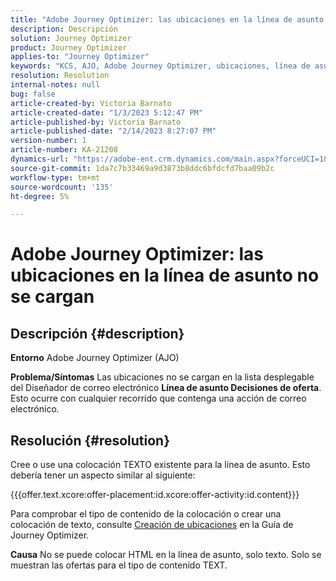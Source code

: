 ```yaml
---
title: "Adobe Journey Optimizer: las ubicaciones en la línea de asunto no se cargan"
description: Descripción
solution: Journey Optimizer
product: Journey Optimizer
applies-to: "Journey Optimizer"
keywords: "KCS, AJO, Adobe Journey Optimizer, ubicaciones, línea de asunto, sin carga, tipo de contenido, html, texto"
resolution: Resolution
internal-notes: null
bug: false
article-created-by: Victoria Barnato
article-created-date: "1/3/2023 5:12:47 PM"
article-published-by: Victoria Barnato
article-published-date: "2/14/2023 8:27:07 PM"
version-number: 1
article-number: KA-21208
dynamics-url: "https://adobe-ent.crm.dynamics.com/main.aspx?forceUCI=1&pagetype=entityrecord&etn=knowledgearticle&id=1597f3d5-898b-ed11-81ad-6045bd0067ea"
source-git-commit: 1da7c7b33469a9d3873b8ddc6bfdcfd7baa09b2c
workflow-type: tm+mt
source-wordcount: '135'
ht-degree: 5%

---
```


# Adobe Journey Optimizer: las ubicaciones en la línea de asunto no se cargan

## Descripción {#description}

<b>Entorno</b>
Adobe Journey Optimizer (AJO)


<b>Problema/Síntomas</b>
Las ubicaciones no se cargan en la lista desplegable del Diseñador de correo electrónico  <b> Línea de asunto </b><b>Decisiones de oferta</b>. Esto ocurre con cualquier recorrido que contenga una acción de correo electrónico.


## Resolución {#resolution}


Cree o use una colocación TEXTO existente para la línea de asunto. Esto debería tener un aspecto similar al siguiente:

{{{offer.text.xcore:offer-placement:id.xcore:offer-activity:id.content}}}

Para comprobar el tipo de contenido de la colocación o crear una colocación de texto, consulte [Creación de ubicaciones](https://experienceleague.adobe.com/docs/journey-optimizer/using/offer-decisioning/create-components/creating-placements.html) en la Guía de Journey Optimizer.


<b>Causa</b>
No se puede colocar HTML en la línea de asunto, solo texto. Solo se muestran las ofertas para el tipo de contenido TEXT.
